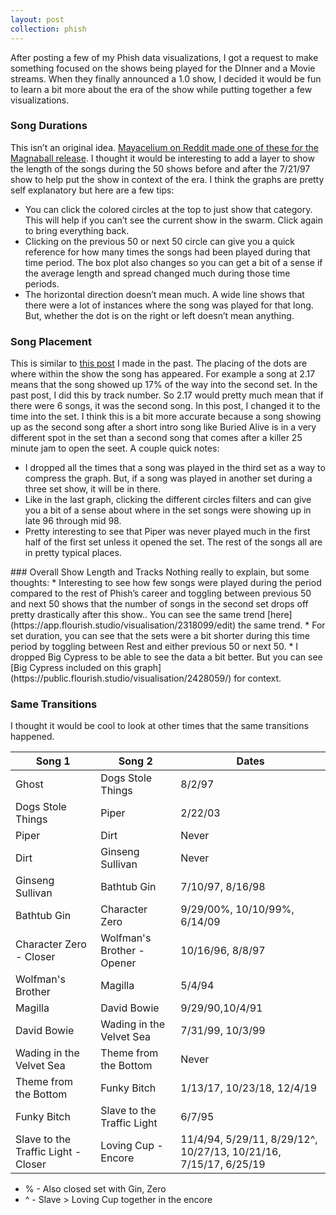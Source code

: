 ```yaml
---
layout: post
collection: phish
---
```


After posting a few of my Phish data visualizations, I got a request to make something focused on the shows being played for the DInner and a Movie streams.  When they finally announced a 1.0 show, I decided it would be fun to learn a bit more about the era of the show while putting together a few visualizations.  

### Song Durations  
This isn’t an original idea.  [Mayacelium on Reddit made one of these for the Magnaball release](https://www.reddit.com/r/PhishData/comments/g1vd8t/dinner_and_a_movie_graphic/).  I thought it would be interesting to add a layer to show the length of the songs during the 50 shows before and after the 7/21/97 show to help put the show in context of the era.  I think the graphs are pretty self explanatory but here are a few tips:  
* You can click the colored circles at the top to just show that category.  This will help if you can’t see the current show in the swarm.  Click again to bring everything back.  
* Clicking on the previous 50 or next 50 circle can give you a quick reference for how many times the songs had been played during that time period.  The box plot also changes so you can get a bit of a sense if the average length and spread changed much during those time periods.  
* The horizontal direction doesn’t mean much. A wide line shows that there were a lot of instances where the song was played for that long.  But, whether the dot is on the right or left doesn’t mean anything.  
<div class="flourish-embed flourish-scatter" data-src="visualisation/2427442" data-url="https://flo.uri.sh/visualisation/2427442/embed" data-width="100%"><script src="https://public.flourish.studio/resources/embed.js"></script></div>  <div class="flourish-embed flourish-scatter" data-src="visualisation/2427392" data-url="https://flo.uri.sh/visualisation/2427392/embed" data-width="100%"><script src="https://public.flourish.studio/resources/embed.js"></script></div>

### Song Placement  
This is similar to [this post](https://jroefive.github.io/2020/05/11/Song-Placement-Analysis.html) I made in the past.  The placing of the dots are where within the show the song has appeared.  For example a song at 2.17 means that the song showed up 17% of the way into the second set.  In the past post, I did this by track number.  So 2.17 would pretty much mean that if there were 6 songs, it was the second song.  In this post, I changed it to the time into the set.  I think this is a bit more accurate because a song showing up as the second song after a short intro song like Buried Alive is in a very different spot in the set than a second song that comes after a killer 25 minute jam to open the seet.  A couple quick notes:  
* I dropped all the times that a song was played in the third set as a way to compress the graph.  But, if a song was played in another set during a three set show, it will be in there.  
* Like in the last graph, clicking the different circles filters and can give you a bit of a sense about where in the set songs were  showing up in late 96 through mid 98. 
* Pretty interesting to see that Piper was never played much in the first half of the first set unless it opened the set. The rest of the songs all are in pretty typical places.  
<div class="flourish-embed flourish-scatter" data-src="visualisation/2426920" data-url="https://flo.uri.sh/visualisation/2426920/embed"><script src="https://public.flourish.studio/resources/embed.js"></script></div>  
<div class="flourish-embed flourish-scatter" data-src="visualisation/2427157" data-url="https://flo.uri.sh/visualisation/2427157/embed"><script src="https://public.flourish.studio/resources/embed.js"></script></div>  
### Overall Show Length and Tracks  
Nothing really to explain, but some thoughts:  
* Interesting to see how few songs were played during the period compared to the rest of Phish’s career and toggling between previous 50 and next 50 shows that the number of songs in the second set drops off pretty drastically after this show..  You can see  the same trend [here](https://app.flourish.studio/visualisation/2318099/edit) the same trend. 
* For set duration, you can see that the sets were a bit shorter during this time period by toggling between Rest and either previous 50 or next 50.  
* I dropped Big Cypress to be able to see the data a bit better.  But you can see [Big Cypress included on this graph](https://public.flourish.studio/visualisation/2428059/) for context.  

<div class="flourish-embed flourish-scatter" data-src="visualisation/2427892" data-url="https://flo.uri.sh/visualisation/2427892/embed"><script src="https://public.flourish.studio/resources/embed.js"></script></div>   
<div class="flourish-embed flourish-scatter" data-src="visualisation/2427791" data-url="https://flo.uri.sh/visualisation/2427791/embed"><script src="https://public.flourish.studio/resources/embed.js"></script></div>  

### Same Transitions  
I thought it would be cool to look at other times that the same transitions happened.  

|Song 1|Song 2|Dates|  
|--|--|--|  
|Ghost|Dogs Stole Things|8/2/97|  
|Dogs Stole Things|Piper|2/22/03|  
|Piper|Dirt|Never|  
|Dirt|Ginseng Sullivan|Never|  
|Ginseng Sullivan|Bathtub Gin|7/10/97, 8/16/98|  
|Bathtub Gin|Character Zero|9/29/00%, 10/10/99%, 6/14/09|  
|Character Zero - Closer|Wolfman's Brother - Opener|10/16/96, 8/8/97|  
|Wolfman's Brother|Magilla|5/4/94|  
|Magilla|David Bowie|9/29/90,10/4/91|  
|David Bowie|Wading in the Velvet Sea|7/31/99, 10/3/99|  
|Wading in the Velvet Sea|Theme from the Bottom|Never|  
|Theme from the Bottom|Funky Bitch|1/13/17, 10/23/18, 12/4/19|  
|Funky Bitch|Slave to the Traffic Light|6/7/95|  
|Slave to the Traffic Light - Closer|Loving Cup - Encore|11/4/94, 5/29/11, 8/29/12^, 10/27/13, 10/21/16, 7/15/17, 6/25/19|  

* % - Also closed set with Gin, Zero  
* ^ - Slave > Loving Cup together in the encore


